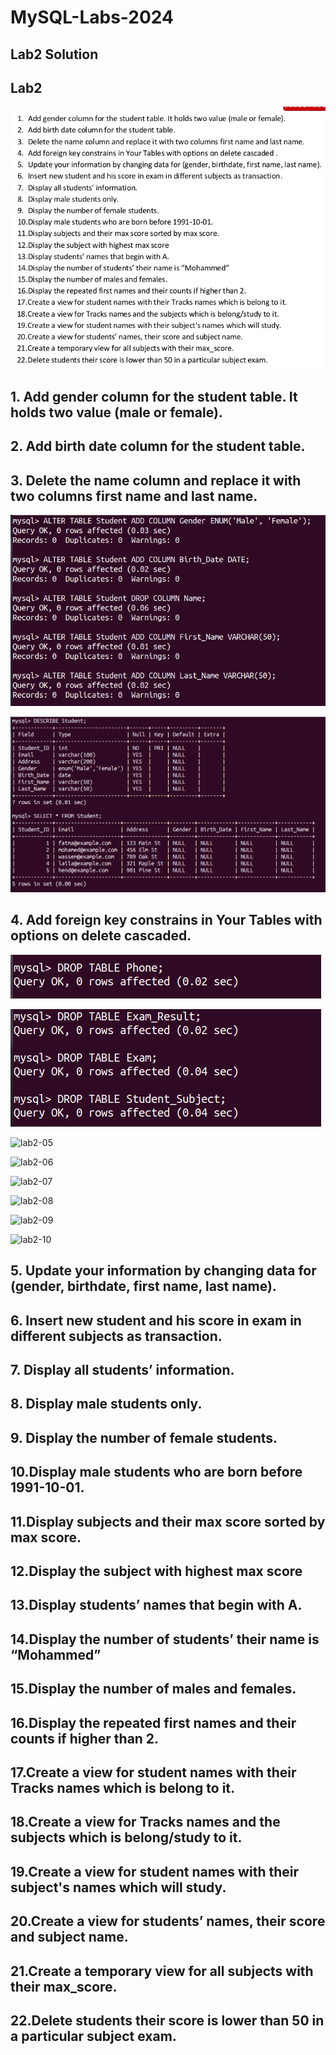 # MySQL-Labs-2024
## Lab2 Solution

## Lab2
![lab2](https://github.com/fatmakhaledosman/MySQL-Labs-2024/blob/main/Labs-images/lab2.png)


## 1. Add gender column for the student table. It holds two value (male or female).
## 2. Add birth date column for the student table.
## 3. Delete the name column and replace it with two columns first name and last name.
![lab2-01](https://github.com/fatmakhaledosman/MySQL-Labs-2024/blob/main/Labs-images/lab2/lab2-01.png)

![lab2-02](https://github.com/fatmakhaledosman/MySQL-Labs-2024/blob/main/Labs-images/lab2/lab2-02.png)
## 4. Add foreign key constrains in Your Tables with options on delete cascaded.
![lab2-03](https://github.com/fatmakhaledosman/MySQL-Labs-2024/blob/main/Labs-images/lab2/lab2-03.png)

![lab2-04](https://github.com/fatmakhaledosman/MySQL-Labs-2024/blob/main/Labs-images/lab2/lab2-04.png)

![lab2-05]()

![lab2-06]()

![lab2-07]()

![lab2-08]()

![lab2-09]()

![lab2-10]()
## 5. Update your information by changing data for (gender, birthdate, first name, last name).


## 6. Insert new student and his score in exam in different subjects as transaction.


## 7. Display all students’ information.


## 8. Display male students only.


## 9. Display the number of female students.


## 10.Display male students who are born before 1991-10-01.


## 11.Display subjects and their max score sorted by max score.


## 12.Display the subject with highest max score


## 13.Display students’ names that begin with A.


## 14.Display the number of students’ their name is “Mohammed”


## 15.Display the number of males and females.


## 16.Display the repeated first names and their counts if higher than 2.


## 17.Create a view for student names with their Tracks names which is belong to it.


## 18.Create a view for Tracks names and the subjects which is belong/study to it.


## 19.Create a view for student names with their subject's names which will study.


## 20.Create a view for students’ names, their score and subject name.


## 21.Create a temporary view for all subjects with their max_score.


## 22.Delete students their score is lower than 50 in a particular subject exam.




